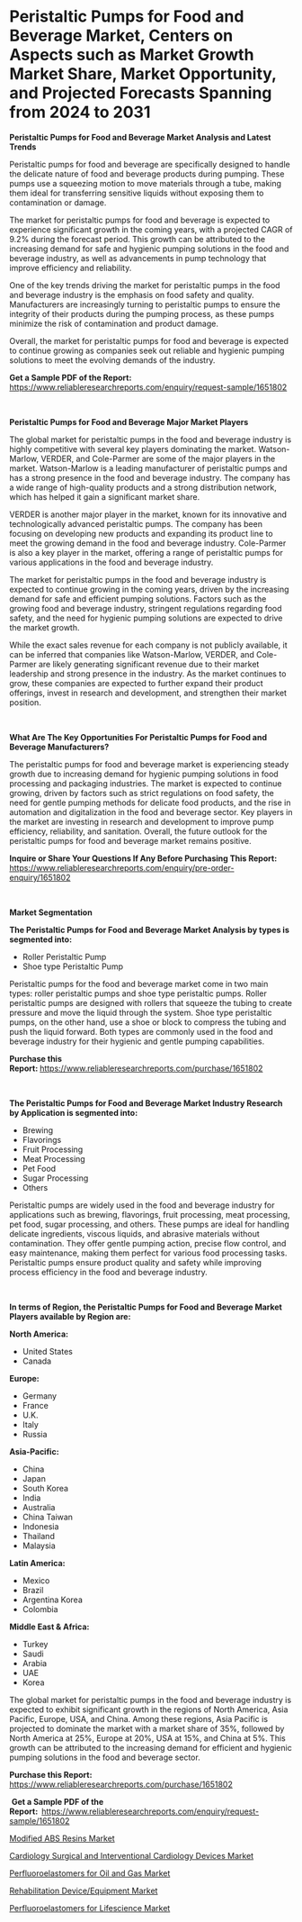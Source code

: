 <p><h1>Peristaltic Pumps for Food and Beverage Market, Centers on Aspects such as Market Growth Market Share, Market Opportunity, and Projected Forecasts Spanning from 2024 to 2031</h1></p><p><strong>Peristaltic Pumps for Food and Beverage Market Analysis and Latest Trends</strong></p>
<p><p>Peristaltic pumps for food and beverage are specifically designed to handle the delicate nature of food and beverage products during pumping. These pumps use a squeezing motion to move materials through a tube, making them ideal for transferring sensitive liquids without exposing them to contamination or damage.</p><p>The market for peristaltic pumps for food and beverage is expected to experience significant growth in the coming years, with a projected CAGR of 9.2% during the forecast period. This growth can be attributed to the increasing demand for safe and hygienic pumping solutions in the food and beverage industry, as well as advancements in pump technology that improve efficiency and reliability.</p><p>One of the key trends driving the market for peristaltic pumps in the food and beverage industry is the emphasis on food safety and quality. Manufacturers are increasingly turning to peristaltic pumps to ensure the integrity of their products during the pumping process, as these pumps minimize the risk of contamination and product damage.</p><p>Overall, the market for peristaltic pumps for food and beverage is expected to continue growing as companies seek out reliable and hygienic pumping solutions to meet the evolving demands of the industry.</p></p>
<p><strong>Get a Sample PDF of the Report:&nbsp;</strong> <a href="https://www.reliableresearchreports.com/enquiry/request-sample/1651802">https://www.reliableresearchreports.com/enquiry/request-sample/1651802</a></p>
<p>&nbsp;</p>
<p><strong>Peristaltic Pumps for Food and Beverage Major Market Players</strong></p>
<p><p>The global market for peristaltic pumps in the food and beverage industry is highly competitive with several key players dominating the market. Watson-Marlow, VERDER, and Cole-Parmer are some of the major players in the market. Watson-Marlow is a leading manufacturer of peristaltic pumps and has a strong presence in the food and beverage industry. The company has a wide range of high-quality products and a strong distribution network, which has helped it gain a significant market share.</p><p>VERDER is another major player in the market, known for its innovative and technologically advanced peristaltic pumps. The company has been focusing on developing new products and expanding its product line to meet the growing demand in the food and beverage industry. Cole-Parmer is also a key player in the market, offering a range of peristaltic pumps for various applications in the food and beverage industry.</p><p>The market for peristaltic pumps in the food and beverage industry is expected to continue growing in the coming years, driven by the increasing demand for safe and efficient pumping solutions. Factors such as the growing food and beverage industry, stringent regulations regarding food safety, and the need for hygienic pumping solutions are expected to drive the market growth.</p><p>While the exact sales revenue for each company is not publicly available, it can be inferred that companies like Watson-Marlow, VERDER, and Cole-Parmer are likely generating significant revenue due to their market leadership and strong presence in the industry. As the market continues to grow, these companies are expected to further expand their product offerings, invest in research and development, and strengthen their market position.</p></p>
<p>&nbsp;</p>
<p><strong>What Are The Key Opportunities For Peristaltic Pumps for Food and Beverage Manufacturers?</strong></p>
<p><p>The peristaltic pumps for food and beverage market is experiencing steady growth due to increasing demand for hygienic pumping solutions in food processing and packaging industries. The market is expected to continue growing, driven by factors such as strict regulations on food safety, the need for gentle pumping methods for delicate food products, and the rise in automation and digitalization in the food and beverage sector. Key players in the market are investing in research and development to improve pump efficiency, reliability, and sanitation. Overall, the future outlook for the peristaltic pumps for food and beverage market remains positive.</p></p>
<p><strong>Inquire or Share Your Questions If Any Before Purchasing This Report:</strong> <a href="https://www.reliableresearchreports.com/enquiry/pre-order-enquiry/1651802">https://www.reliableresearchreports.com/enquiry/pre-order-enquiry/1651802</a></p>
<p>&nbsp;</p>
<p><strong>Market Segmentation</strong></p>
<p><strong>The Peristaltic Pumps for Food and Beverage Market Analysis by types is segmented into:</strong></p>
<p><ul><li>Roller Peristaltic Pump</li><li>Shoe type Peristaltic Pump</li></ul></p>
<p><p>Peristaltic pumps for the food and beverage market come in two main types: roller peristaltic pumps and shoe type peristaltic pumps. Roller peristaltic pumps are designed with rollers that squeeze the tubing to create pressure and move the liquid through the system. Shoe type peristaltic pumps, on the other hand, use a shoe or block to compress the tubing and push the liquid forward. Both types are commonly used in the food and beverage industry for their hygienic and gentle pumping capabilities.</p></p>
<p><strong>Purchase this Report:&nbsp;</strong><a href="https://www.reliableresearchreports.com/purchase/1651802">https://www.reliableresearchreports.com/purchase/1651802</a></p>
<p>&nbsp;</p>
<p><strong>The Peristaltic Pumps for Food and Beverage Market Industry Research by Application is segmented into:</strong></p>
<p><ul><li>Brewing</li><li>Flavorings</li><li>Fruit Processing</li><li>Meat Processing</li><li>Pet Food</li><li>Sugar Processing</li><li>Others</li></ul></p>
<p><p>Peristaltic pumps are widely used in the food and beverage industry for applications such as brewing, flavorings, fruit processing, meat processing, pet food, sugar processing, and others. These pumps are ideal for handling delicate ingredients, viscous liquids, and abrasive materials without contamination. They offer gentle pumping action, precise flow control, and easy maintenance, making them perfect for various food processing tasks. Peristaltic pumps ensure product quality and safety while improving process efficiency in the food and beverage industry.</p></p>
<p>&nbsp;</p>
<p><strong>In terms of Region, the Peristaltic Pumps for Food and Beverage Market Players available by Region are:</strong></p>
<p>
    <p> <strong> North America: </strong>
        <ul>
            <li>United States</li>
            <li>Canada</li>
        </ul>
        </p> 
    <p> <strong> Europe: </strong>
        <ul>
            <li>Germany</li>
            <li>France</li>
            <li>U.K.</li>
            <li>Italy</li>
            <li>Russia</li>
        </ul>
        </p> 
    <p> <strong> Asia-Pacific: </strong>
        <ul>
            <li>China</li>
            <li>Japan</li>
            <li>South Korea</li>
            <li>India</li>
            <li>Australia</li>
            <li>China Taiwan</li>
            <li>Indonesia</li>
            <li>Thailand</li>
            <li>Malaysia</li>
        </ul>
        </p> 
    <p> <strong> Latin America: </strong>
        <ul>
            <li>Mexico</li>
            <li>Brazil</li>
            <li>Argentina Korea</li>
            <li>Colombia</li>
        </ul>
        </p> 
    <p> <strong> Middle East & Africa: </strong>
        <ul>
            <li>Turkey</li>
            <li>Saudi</li>
            <li>Arabia</li>
            <li>UAE</li>
            <li>Korea</li>
        </ul>
    </p>
    </p>
<p><p>The global market for peristaltic pumps in the food and beverage industry is expected to exhibit significant growth in the regions of North America, Asia Pacific, Europe, USA, and China. Among these regions, Asia Pacific is projected to dominate the market with a market share of 35%, followed by North America at 25%, Europe at 20%, USA at 15%, and China at 5%. This growth can be attributed to the increasing demand for efficient and hygienic pumping solutions in the food and beverage sector.</p></p>
<p><strong>Purchase this Report: </strong><a href="https://www.reliableresearchreports.com/purchase/1651802">https://www.reliableresearchreports.com/purchase/1651802</a></p>
<p>&nbsp;<strong>Get a Sample PDF of the Report:&nbsp;&nbsp;</strong><a href="https://www.reliableresearchreports.com/enquiry/request-sample/1651802">https://www.reliableresearchreports.com/enquiry/request-sample/1651802</a></p>
<p><strong></strong></p>
<p><p><a href="https://issuu.com/reportprime-2/docs/modified-abs-resins-market-size-2030.pptx">Modified ABS Resins Market</a></p><p><a href="https://medium.com/@reganklocko456458/cardiology-surgical-and-interventional-cardiology-devices-market-share-evolution-and-market-growth-cc40d9559053">Cardiology Surgical and Interventional Cardiology Devices Market</a></p><p><a href="https://github.com/pizolina/Market-Research-Report-List-3/blob/main/perfluoroelastomers-for-oil-and-gas-market.md">Perfluoroelastomers for Oil and Gas Market</a></p><p><a href="https://medium.com/@reganklocko456458/rehabilitation-device-equipment-market-trends-forecast-and-competitive-analysis-to-2031-23df188770c6">Rehabilitation Device/Equipment Market</a></p><p><a href="https://github.com/tamvrosiya/Market-Research-Report-List-2/blob/main/perfluoroelastomers-for-lifescience-market.md">Perfluoroelastomers for Lifescience Market</a></p></p>